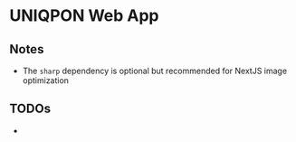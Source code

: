 # UNIQPON Web App

## Notes

- The `sharp` dependency is optional but recommended for NextJS image optimization

## TODOs

-
